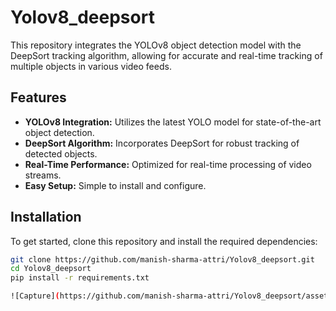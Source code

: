 # Yolov8_deepsort
This repository integrates the YOLOv8 object detection model with the DeepSort tracking algorithm, allowing for accurate and real-time tracking of multiple objects in various video feeds.

## Features

- **YOLOv8 Integration:** Utilizes the latest YOLO model for state-of-the-art object detection.
- **DeepSort Algorithm:** Incorporates DeepSort for robust tracking of detected objects.
- **Real-Time Performance:** Optimized for real-time processing of video streams.
- **Easy Setup:** Simple to install and configure.

## Installation

To get started, clone this repository and install the required dependencies:
```bash
git clone https://github.com/manish-sharma-attri/Yolov8_deepsort.git
cd Yolov8_deepsort
pip install -r requirements.txt

![Capture](https://github.com/manish-sharma-attri/Yolov8_deepsort/assets/102635250/f7e63b67-9bf3-4f57-a2c7-eb2241caeab4)
